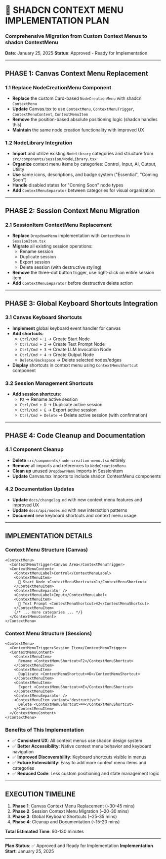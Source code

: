 # **🎯 SHADCN CONTEXT MENU IMPLEMENTATION PLAN**

### Comprehensive Migration from Custom Context Menus to shadcn ContextMenu

**Date**: January 25, 2025
**Status**: Approved - Ready for Implementation

---

## **PHASE 1: Canvas Context Menu Replacement**

### **1.1 Replace NodeCreationMenu Component**

- **Replace** the custom Card-based `NodeCreationMenu` with shadcn `ContextMenu`
- **Update** Canvas.tsx to use `ContextMenu`, `ContextMenuTrigger`, `ContextMenuContent`, `ContextMenuItem`
- **Remove** the position-based absolute positioning logic (shadcn handles this)
- **Maintain** the same node creation functionality with improved UX

### **1.2 NodeLibrary Integration**

- **Import** and utilize existing `NodeLibrary` categories and structure from `src/components/session/NodeLibrary.tsx`
- **Organize** context menu items by categories: Control, Input, AI, Output, Utility
- **Use** same icons, descriptions, and badge system ("Essential", "Coming Soon")
- **Handle** disabled states for "Coming Soon" node types
- **Add** `ContextMenuSeparator` between categories for visual organization

---

## **PHASE 2: Session Context Menu Migration**

### **2.1 SessionItem ContextMenu Replacement**

- **Replace** `DropdownMenu` implementation with `ContextMenu` in `SessionItem.tsx`
- **Migrate** all existing session operations:
  - Rename session
  - Duplicate session
  - Export session
  - Delete session (with destructive styling)
- **Remove** the three-dot button trigger, use right-click on entire session item
- **Add** `ContextMenuSeparator` before destructive delete action

---

## **PHASE 3: Global Keyboard Shortcuts Integration**

### **3.1 Canvas Keyboard Shortcuts**

- **Implement** global keyboard event handler for canvas
- **Add shortcuts**:
  - `Ctrl/Cmd + 1` → Create Start Node
  - `Ctrl/Cmd + 2` → Create Text Prompt Node
  - `Ctrl/Cmd + 3` → Create LLM Invocation Node
  - `Ctrl/Cmd + 4` → Create Output Node
  - `Delete/Backspace` → Delete selected nodes/edges
- **Display** shortcuts in context menu using `ContextMenuShortcut` component

### **3.2 Session Management Shortcuts**

- **Add session shortcuts**:
  - `F2` → Rename active session
  - `Ctrl/Cmd + D` → Duplicate active session
  - `Ctrl/Cmd + E` → Export active session
  - `Ctrl/Cmd + Delete` → Delete active session (with confirmation)

---

## **PHASE 4: Code Cleanup and Documentation**

### **4.1 Component Cleanup**

- **Delete** `src/components/node-creation-menu.tsx` entirely
- **Remove** all imports and references to `NodeCreationMenu`
- **Clean up** unused `DropdownMenu` imports in SessionItem
- **Update** Canvas.tsx imports to include shadcn ContextMenu components

### **4.2 Documentation Updates**

- **Update** `docs/changelog.md` with new context menu features and improved UX
- **Update** `docs/api/nodes.md` with new interaction patterns
- **Document** new keyboard shortcuts and context menu usage

---

## **IMPLEMENTATION DETAILS**

### **Context Menu Structure (Canvas)**

```tsx
<ContextMenu>
  <ContextMenuTrigger>Canvas Area</ContextMenuTrigger>
  <ContextMenuContent>
    <ContextMenuLabel>Control</ContextMenuLabel>
    <ContextMenuItem>
      🚀 Start Node <ContextMenuShortcut>⌘1</ContextMenuShortcut>
    </ContextMenuItem>
    <ContextMenuSeparator />
    <ContextMenuLabel>Input</ContextMenuLabel>
    <ContextMenuItem>
      📝 Text Prompt <ContextMenuShortcut>⌘2</ContextMenuShortcut>
    </ContextMenuItem>
    {/* ... more categories ... */}
  </ContextMenuContent>
</ContextMenu>
```

### **Context Menu Structure (Sessions)**

```tsx
<ContextMenu>
  <ContextMenuTrigger>Session Item</ContextMenuTrigger>
  <ContextMenuContent>
    <ContextMenuItem>
      Rename <ContextMenuShortcut>F2</ContextMenuShortcut>
    </ContextMenuItem>
    <ContextMenuItem>
      Duplicate <ContextMenuShortcut>⌘D</ContextMenuShortcut>
    </ContextMenuItem>
    <ContextMenuItem>
      Export <ContextMenuShortcut>⌘E</ContextMenuShortcut>
    </ContextMenuItem>
    <ContextMenuSeparator />
    <ContextMenuItem variant="destructive">
      Delete <ContextMenuShortcut>⌘⌫</ContextMenuShortcut>
    </ContextMenuItem>
  </ContextMenuContent>
</ContextMenu>
```

### **Benefits of This Implementation**

- ✅ **Consistent UX**: All context menus use shadcn design system
- ✅ **Better Accessibility**: Native context menu behavior and keyboard navigation
- ✅ **Improved Discoverability**: Keyboard shortcuts visible in menus
- ✅ **Future Extensibility**: Easy to add more context menu items and categories
- ✅ **Reduced Code**: Less custom positioning and state management logic

---

## **EXECUTION TIMELINE**

1. **Phase 1**: Canvas Context Menu Replacement (~30-45 mins)
2. **Phase 2**: Session Context Menu Migration (~20-30 mins)
3. **Phase 3**: Global Keyboard Shortcuts (~25-35 mins)
4. **Phase 4**: Cleanup and Documentation (~15-20 mins)

**Total Estimated Time**: 90-130 minutes

---

**Plan Status**: ✅ Approved and Ready for Implementation
**Implementation Start**: January 25, 2025
